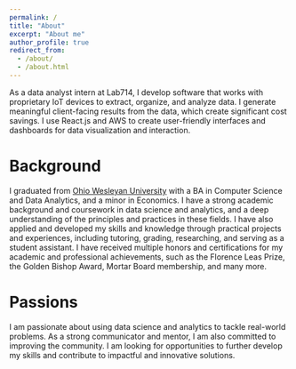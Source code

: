 ```yaml
---
permalink: /
title: "About"
excerpt: "About me"
author_profile: true
redirect_from:
  - /about/
  - /about.html
---
```


As a data analyst intern at Lab714, I develop software that works with proprietary IoT devices to extract, organize, and analyze data. I generate meaningful client-facing results from the data, which create significant cost savings. I use React.js and AWS to create user-friendly interfaces and dashboards for data visualization and interaction.

# Background

I graduated from [Ohio Wesleyan University](https://www.owu.edu/) with a BA in Computer Science and Data Analytics, and a minor in Economics. I have a strong academic background and coursework in data science and analytics, and a deep understanding of the principles and practices in these fields. I have also applied and developed my skills and knowledge through practical projects and experiences, including tutoring, grading, researching, and serving as a student assistant. I have received multiple honors and certifications for my academic and professional achievements, such as the Florence Leas Prize, the Golden Bishop Award, Mortar Board membership, and many more.

# Passions

I am passionate about using data science and analytics to tackle real-world problems. As a strong communicator and mentor, I am also committed to improving the community. I am looking for opportunities to further develop my skills and contribute to impactful and innovative solutions.
